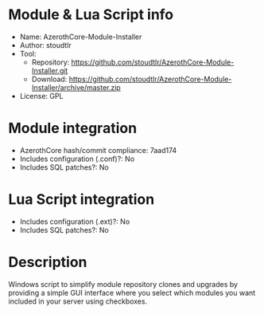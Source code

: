 # Module & Lua Script info

- Name: AzerothCore-Module-Installer
- Author: stoudtlr
- Tool:
  + Repository: https://github.com/stoudtlr/AzerothCore-Module-Installer.git
  + Download: https://github.com/stoudtlr/AzerothCore-Module-Installer/archive/master.zip
- License: GPL

# Module integration

- AzerothCore hash/commit compliance: 7aad174
- Includes configuration (.conf)?: No
- Includes SQL patches?: No

# Lua Script integration
- Includes configuration (.ext)?: No
- Includes SQL patches?: No

# Description

Windows script to simplify module repository clones and upgrades by providing a simple GUI interface where you select which modules you want included in your server using checkboxes.
